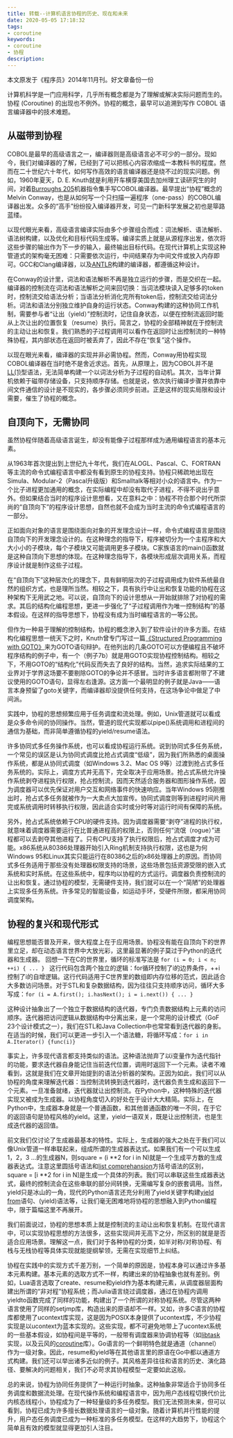 ```yaml
---
title: 转载--计算机语言协程的历史、现在和未来
date: 2020-05-05 17:18:32
tags:
- coroutine
keywords:
- coroutine
- 协程
description:
---
```


本文原发于《程序员》2014年11月刊。好文章备份一份

计算机科学是一门应用科学，几乎所有概念都是为了理解或解决实际问题而生的。协程 (Coroutine) 的出现也不例外。协程的概念，最早可以追溯到写作 COBOL 语言编译器中的技术难题。

## 从磁带到协程   

COBOL是最早的高级语言之一，编译器则是高级语言必不可少的一部分。现如今，我们对编译器的了解，已经到了可以把核心内容浓缩成一本教科书的程度。然而在二十世纪六十年代，如何写作高效的语言编译器还是绕不过的现实问题。例如，1960年夏天，D. E. Knuth就是利用开车横穿美国去加州理工读研究生的时间，对着[Burroughs 205](https://www.cs.virginia.edu/brochure/images/manuals/b205/central/central.html)机器指令集手写COBOL编译器。最早提出“协程”概念的Melvin Conway，也是从如何写一个只扫描一遍程序（one-pass）的COBOL编译器出发。众多的“高手”纷纷投入编译器开发，可见一门新科学发展之初也是筚路蓝缕。

以现代眼光来看，高级语言编译实际由多个步骤组合而成：词法解析、语法解析、语法树构建，以及优化和目标代码生成等。编译实质上就是从源程序出发，依次将这些步骤的输出作为下一步的输入，最终输出目标代码。在现代计算机上实现这种管道式的架构毫无困难：只需要依次运行，中间结果存为中间文件或放入内存即可。GCC和Clang编译器，以及[ANTLR](http://www.antlr.org/)构建的编译器，都遵循这种设计。

在Conway的设计里，词法和语法解析不再是独立运行的步骤，而是交织在一起。编译器的控制流在词法和语法解析之间来回切换：当词法模块读入足够多的token时，控制流交给语法分析；当语法分析消化完所有token后，控制流交给词法分析。词法和语法分别独立维护自身的运行状态。Conway构建的这种协同工作机制，需要参与者“让出（yield）”控制流时，记住自身状态，以便在控制流返回时能从上次让出的位置恢复（resume）执行。简言之，协程的全部精神就在于控制流的主动让出和恢复。我们熟悉的子过程调用可以看作在返回时让出控制流的一种特殊协程，其内部状态在返回时被丢弃了，因此不存在“恢复”这个操作。

以现在眼光来看，编译器的实现并非必需协程。然而，Conway用协程实现COBOL编译器在当时绝不是舍近求远。首先，从原理上，因为COBOL并不是[LL(1)](https://en.wikipedia.org/wiki/LL_parser)型语法，无法简单构建一个以词法分析为子过程的自动机。其次，当年计算机依赖于磁带存储设备，只支持顺序存储。也就是说，依次执行编译步骤并依靠中间文件通信的设计是不现实的，各步骤必须同步前进。正是这样的现实局限和设计需要，催生了协程的概念。

## 自顶向下，无需协同

虽然协程伴随着高级语言诞生，却没有能像子过程那样成为通用编程语言的基本元素。

从1963年首次提出到上世纪九十年代，我们在ALOGL、Pascal、C、FORTRAN等主流的命令式编程语言中都没有看到原生的协程支持。协程只稀疏地出现在Simula、Modular-2（Pascal升级版）和Smalltalk等相对小众的语言中。作为一个比子进程更加通用的概念，在实际编程中却没有取代子进程，不得不说出乎意外。但如果结合当时的程序设计思想看，又在意料之中：协程不符合那个时代所崇尚的“自顶向下”的程序设计思想，自然也就不会成为当时主流的命令式编程语言的一部分。

正如面向对象的语言是围绕面向对象的开发理念设计一样，命令式编程语言是围绕自顶向下的开发理念设计的。在这种理念的指导下，程序被切分为一个主程序和大大小小的子模块，每个子模块又可能调用更多子模块。C家族语言的main()函数就是这种自顶向下思想的体现。在这种理念指导下，各模块形成层次调用关系，而程序设计就是制作这些子过程。

在“自顶向下”这种层次化的理念下，具有鲜明层次的子过程调用成为软件系统最自然的组织方式，也是理所当然。相较之下，具有执行中让出和恢复功能的协程在这种架构下无用武之地。可以说，自顶向下的设计思想从一开始就排除了对协程的需求。其后的结构化编程思想，更进一步强化了“子过程调用作为唯一控制结构”的基本假设。在这样的指导思想下，协程没有成为当时编程语言的一等公民。

但作为一种易于理解的控制结构，协程的概念渗入到了软件设计的许多方面。在结构化编程思想一统天下之时，Knuth曾专门写过一篇[《Structured Programming with GOTO》](http://c2.com/cgi/wiki?StructuredProgrammingWithGoToStatements)来为GOTO语句辩护。在他列出的几条GOTO可以方便编程且不破坏程序结构的例子中，有一个（例子7b）就是用GOTO实现协程控制结构。相较之下，不用GOTO的“结构化”代码反而失去了良好的结构。当然，追求实际结果的工业界对于学界这场要不要剔除GOTO的争论并不感冒。当时许多语言都附带了不建议使用的GOTO语句，显得左右逢源。这方面一个最明显的例子就是Java——语言本身预留了goto关键字，而编译器却没提供任何支持，在这场争论中做足了中间派。

实践中，协程的思想频繁应用于任务调度和流处理。例如，Unix管道就可以看成是众多命令间的协同操作。当然，管道的现代实现都以pipe()系统调用和进程间的通信为基础，而非简单遵循协程的yield/resume语法。

许多协同式多任务操作系统，也可以看成协程运行系统。说到协同式多任务系统，一个常见的误区是认为协同式调度比抢占式调度“低级”，因为我们所熟悉的桌面操作系统，都是从协同式调度（如Windows 3.2、Mac OS 9等）过渡到抢占式多任务系统的。实际上，调度方式并无高下，完全取决于应用场景。抢占式系统允许操作系统剥夺进程执行权限，抢占控制流，因而天然适合服务器和图形操作系统，因为调度器可以优先保证对用户交互和网络事件的快速响应。当年Windows 95刚推出时，抢占式多任务就被作为一大卖点大加宣传。协同式调度则等到进程时间片用完或系统调用时转移执行权限，因此适合实时或分时等对运行时间有保障的系统。

另外，抢占式系统依赖于CPU的硬件支持。因为调度器需要“剥夺”进程的执行权，就意味着调度器需要运行在比普通进程高的权限上，否则任何“流氓（rogue）”进程都可以去剥夺其他进程了。只有CPU支持了执行权限后，抢占式调度才成为可能。x86系统从80386处理器开始引入Ring机制支持执行权限，这也是为何Windows 95和Linux其实只能运行在80386之后的x86处理器上的原因。而协同式多任务适用于那些没有处理器权限支持的场景，这些场景包括资源受限的嵌入式系统和实时系统。在这些系统中，程序均以协程的方式运行。调度器负责控制流的让出和恢复。通过协程的模型，无需硬件支持，我们就可以在一个“简陋”的处理器上实现多任务系统。许多常见的智能设备，如运动手环，受硬件所限，都采用协同调度架构。

## 协程的复兴和现代形式

编程思想能否普及开来，很大程度上在于应用场景。协程没有能在自顶向下的世界里立足，却在动态语言世界中大放光彩，这里最显著的例子莫过于Python的迭代器和生成器。
回想一下在C的世界里，循环的标准写法是
`for (i = 0; i < n; ++i) { ... } `
这行代码包含两个独立的逻辑：for循环控制了i的边界条件，++i控制了i的自增逻辑。这行代码适用于C世界里的数组即内存位移的范式，因此适合大多数访问场景。对于STL和复杂数据结构，因为往往只支持顺序访问，循环大多写成：`for (i = A.first(); i.hasNext(); i = i.next()) { ... } `

这种设计抽象出了一个独立于数据结构的迭代器，专门负责数据结构上元素的访问顺序。迭代器把访问逻辑从数据结构中分离出来，是一个常用的设计模式（GoF 23个设计模式之一），我们在STL和Java Collection中也常常看到迭代器的身影。在适当的时候，我们可以更进一步引入一个语法糖，将循环写成：```for i in A.Iterator() {func(i)}```

事实上，许多现代语言都支持类似的语法。这种语法抛弃了以i变量作为迭代指针的功能，要求迭代器自身能记住当前迭代位置，调用时返回下一个元素。读者不难看到，这就是我们在文章开始提到的语法分析器的架构。正因为如此，我们可以从协程的角度来理解迭代器：当控制流转换到迭代器时，迭代器负责生成和返回下一个元素。一旦准备就绪，迭代器就让出控制流。在Python中，这种特殊的迭代器实现又被成为生成器。以协程角度切入的好处在于设计大大精简。实际上，在Python中，生成器本身就是一个普通函数，和其他普通函数的唯一不同，在于它的返回语句是协程风格的yield。这里，yield一语双关，既是让出控制流，也是生成迭代器的返回值。

前文我们仅讨论了生成器最基本的特性。实际上，生成器的强大之处在于我们可以像Unix管道一样串联起来，组成所谓的生成器表达式。如果我们有一个可以生成1，2，3 …的生成器N，则square = (i **2 for i in N)就是一个生成平方数的生成器表达式。注意这里圆括号语法和[list comprehansion](http://en.wikipedia.org/wiki/List_comprehension)方括号语法的区别，square = [i **2 for i in N]是生成一个具体的列表。我们可以串联这些生成器表达式，最终的控制流会在这些串联的部分间转换，无需编写复杂的嵌套调用。当然，yield只是冰山的一角，现代的Python语言还充分利用了yield关键字构建[yield from](https://www.python.org/dev/peps/pep-0380/)语句、(yield)语法等，让我们毫无困难地将协程的思想融入到Python编程中，限于篇幅这里不再展开。

我们前面说过，协程的思想本质上就是控制流的主动让出和恢复机制。在现代语言中，可以实现协程思想的方法很多，这些实现间并无高下之分，所区别的就是是否适合应用场景。理解这一点，我们对于各种协程的分类，如半对称/对称协程、有栈与无栈协程等具体实现就能提纲挈领，无需在实现细节上纠结。

协程在实践中的实现方式千差万别，一个简单的原因是，协程本身可以通过许多基本元素构建。基本元素的选取方式不一样，构建出来的协程抽象也就有差别。例如，Lua语言选取了create、resume和yield作为基本构建元素，从调度器层面构建出所谓的“非对程”协程系统；而Julia语言绕过调度器，通过在协程内调用yieldto函数完成了同样的功能，构建出了一个所谓的对称协程系统。尽管这两种语言使用了同样的setjmp库，构造出来的原语却不一样。又如，许多C语言的协程库都使用了ucontext库实现，这是因为POSIX本身提供了ucontext库，不少协程实现是以ucontext为蓝本实现的。这些实现，都不可避免地带上了ucontext系统的一些基本假设，如协程间是平等的，一般带有调度器来协调协程等（如[libtask](http://swtch.com/libtask/)实现，以及云风的[coroutine](http://blog.codingnow.com/2012/07/c_coroutine.html)库）。Go语言的一个鲜明特色就是通道（channel）作为一级对象。因此，resume和yield等在其他语言里的原语在Go中都以通道方式构建。我们还可以举出诸多近似的例子。其风格差异往往和语言的历史、演化路径、要解决的问题相关，我们不必苛求其协程模型一定要如此这般。

总的来说，协程为协同任务提供了一种运行时抽象。这种抽象非常适合于协同多任务调度和数据流处理。在现代操作系统和编程语言中，因为用户态线程切换代价比内核态线程小，协程成为了一种轻量级的多任务模型。我们无法预测未来，但可以看到，协程已成为许多擅长数据处理语言的一级对象。随着计算机并行性能的提升，用户态任务调度已成为一种标准的多任务模型。在这样的大趋势下，协程这个简单且有效的模型就显得更加引人注目。